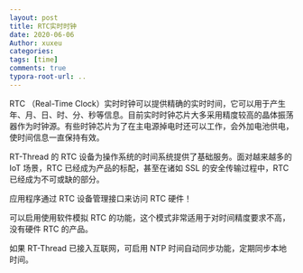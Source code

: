 ```yaml
---
layout: post
title: RTC实时时钟
date: 2020-06-06
Author: xuxeu
categories: 
tags: [time]
comments: true
typora-root-url: ..
---
```


RTC （Real-Time Clock）实时时钟可以提供精确的实时时间，它可以用于产生年、月、日、时、分、秒等信息。目前实时时钟芯片大多采用精度较高的晶体振荡器作为时钟源。有些时钟芯片为了在主电源掉电时还可以工作，会外加电池供电，使时间信息一直保持有效。

RT-Thread 的 RTC 设备为操作系统的时间系统提供了基础服务。面对越来越多的 IoT 场景，RTC 已经成为产品的标配，甚至在诸如 SSL 的安全传输过程中，RTC 已经成为不可或缺的部分。

应用程序通过 RTC 设备管理接口来访问 RTC 硬件！

可以启用使用软件模拟 RTC 的功能，这个模式非常适用于对时间精度要求不高，没有硬件 RTC 的产品。

如果 RT-Thread 已接入互联网，可启用 NTP 时间自动同步功能，定期同步本地时间。

